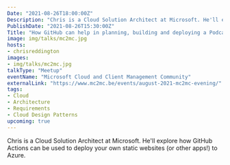 ```yaml
---
Date: "2021-08-26T18:00:00Z"
Description: "Chris is a Cloud Solution Architect at Microsoft. He'll explore how GitHub Actions can be used to deploy your own static websites (or other apps!) to Azure."
PublishDate: "2021-08-26T15:30:00Z"
Title: "How GitHub can help in planning, building and deploying a Podcast/Blog site"
image: img/talks/mc2mc.jpg
hosts:
- chrisreddington
images:
- img/talks/mc2mc.jpg
talkType: "Meetup"
eventName: "Microsoft Cloud and Client Management Community"
externalLink: "https://www.mc2mc.be/events/august-2021-mc2mc-evening/"
tags:
- Cloud
- Architecture
- Requirements
- Cloud Design Patterns
upcoming: true
---
```

Chris is a Cloud Solution Architect at Microsoft. He'll explore how GitHub Actions can be used to deploy your own static websites (or other apps!) to Azure.